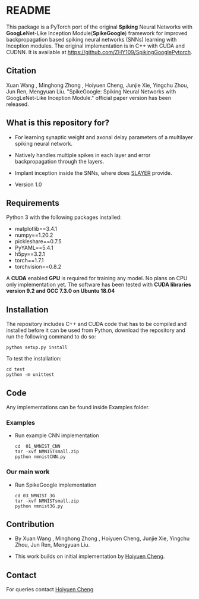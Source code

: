 # README #

This package is a PyTorch port of the original **Spiking** Neural Networks with **GoogLe**Net-Like Inception Module(**SpikeGoogle**) framework for improved backpropagation based spiking neural networks (SNNs) learning with Inception modules. The original implementation is in C++ with CUDA and CUDNN. It is available at https://github.com/ZHY109/SpikingGooglePytorch.



## Citation

Xuan Wang , Minghong Zhong , Hoiyuen Cheng, Junjie Xie, Yingchu Zhou, Jun Ren, Mengyuan Liu. "SpikeGoogle: Spiking Neural Networks with GoogLeNet-Like Inception Module." official paper version has been released.



## What is this repository for?

- For learning synaptic weight and axonal delay parameters of a multilayer spiking neural network.

- Natively handles multiple spikes in each layer and error backpropagation through the layers.

- Implant inception inside the SNNs, where does [SLAYER](https://bitbucket.org/bamsumit/slayer ) provide.

- Version 1.0

  


## Requirements

Python 3 with the following packages installed:

- matplotlib==3.4.1
- numpy==1.20.2
- pickleshare==0.7.5
- PyYAML==5.4.1
- h5py==3.2.1
- torch==1.7.1
- torchvision==0.8.2

A **CUDA** enabled **GPU** is required for training any model. No plans on CPU only implementation yet. The software has been tested with **CUDA libraries version 9.2 and GCC 7.3.0 on Ubuntu 18.04**



## Installation

The repository includes C++ and CUDA code that has to be  compiled and installed before it can be used from Python, download the  repository and run the following command to do so:

```
python setup.py install
```

To test the installation:

```
cd test
python -m unittest
```



## Code

Any implementations can be found inside Examples folder.

###  Examples

- Run example CNN implementation

  ```
  cd  01_NMNIST_CNN
  tar -xvf NMNISTsmall.zip
  python nmnistCNN.py
  ```

### Our main work

* Run  SpikeGoogle implementation

  ```
  cd 03_NMNIST_3G
  tar -xvf NMNISTsmall.zip
  python nmnist3G.py
  ```



## Contribution

* By Xuan Wang , Minghong Zhong , Hoiyuen Cheng, Junjie Xie, Yingchu Zhou, Jun Ren, Mengyuan Liu.

* This work builds on initial implementation by [Hoiyuen Cheng](mailto:1094404954@qq.com).

  

## Contact

For queries contact [Hoiyuen Cheng](mailto:1094404954@qq.com)


